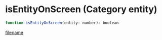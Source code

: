 # isEntityOnScreen (Category entity)

```js
function isEntityOnScreen(entity: number): boolean
```

[filename](isEntityOnScreen_m.md ':include')